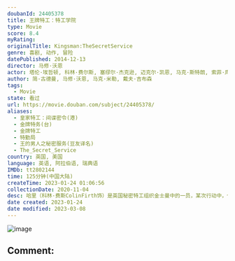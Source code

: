 ```yaml
---
doubanId: 24405378
title: 王牌特工：特工学院
type: Movie
score: 8.4
myRating: 
originalTitle: Kingsman:TheSecretService
genre: 喜剧, 动作, 冒险
datePublished: 2014-12-13
director: 马修·沃恩
actor: 塔伦·埃哲顿, 科林·费尔斯, 塞缪尔·杰克逊, 迈克尔·凯恩, 马克·斯特朗, 索菲·库克森, 索菲亚·波多拉, 马克·哈米尔, 杰克·达文波特, 萨曼塔·沃马克, 汉娜·奥斯特罗姆, 约诺·戴维斯, 亚历克斯·尼科洛夫, 维利贝·托皮奇, 杰夫·贝尔, 艾德里安·奎因顿, 乔丹·朗, 西奥·巴克利姆, 摩根·华金斯, 拉尔夫·伊内森, 爱德华·霍尔克罗夫特, 尼古拉斯·班克斯, 莉莉·崔佛斯, 杰克·卡特莫尔, 罗温·波隆斯基, 阿拉斯泰尔·麦金托什, 理查德·布雷克, 刘北辰, 郭易峰, 马特·霍金斯, undefined, 安德烈·莱纳, 张欣, 本·迪洛韦, 内芙·加切夫, 克里·约翰逊, 汤姆·普赖尔, 卡利·内勒, 保利娜·博内瓦, 丹尼尔·韦斯特伍德
author: 简·古德曼, 马修·沃恩, 马克·米勒, 戴夫·吉布森
tags:
  - Movie
state: 看过
url: https://movie.douban.com/subject/24405378/
aliases:
  - 皇家特工：间谍密令(港)
  - 金牌特务(台)
  - 金牌特工
  - 特勤局
  - 王的男人之秘密服务(豆友译名)
  - The_Secret_Service
country: 英国, 美国
language: 英语, 阿拉伯语, 瑞典语
IMDb: tt2802144
time: 125分钟(中国大陆)
createTime: 2023-01-24 01:06:56
collectionDate: 2020-11-04
desc: 哈里（科林·费斯ColinFirth饰）是英国秘密特工组织金士曼中的一员，某次行动中，他的战友不幸牺牲，哈里将一枚徽章和一个电话号码交给了战友年幼的小儿子艾格西（亚历克斯·尼科洛夫AlexN...
date created: 2023-01-24
date modified: 2023-03-08
---
```


![image](p2231932406.jpg)

Comment:
---
